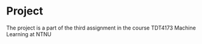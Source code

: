 # Project
The project is a part of the third assignment in the course TDT4173 Machine Learning at NTNU
